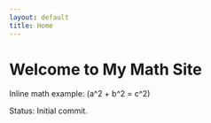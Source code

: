 ```yaml
---
layout: default
title: Home
---
```


# Welcome to My Math Site

Inline math example: \(a^2 + b^2 = c^2\)

Status: Initial commit.